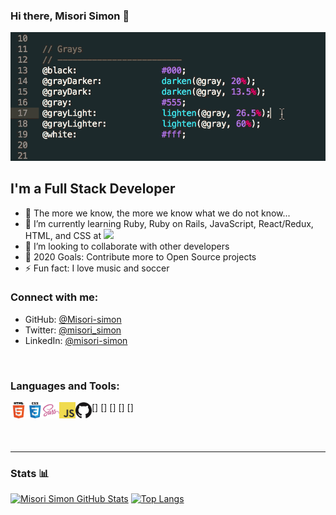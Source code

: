 ### Hi there, Misori Simon 👋

<img src="./assets/images/css.gif" >

## I'm a Full Stack Developer

- 🔭 The more we know,  the more we know what we do not know...
- 🌱 I’m currently learning Ruby, Ruby on Rails, JavaScript, React/Redux, HTML, and CSS at ![](https://img.shields.io/badge/Microverse-blueviolet)
- 👯 I’m looking to collaborate with other developers
- 🥅 2020 Goals: Contribute more to Open Source projects
- ⚡ Fun fact: I love music and  soccer

### Connect with me:

- GitHub: [@Misori-simon](https://github.com/Misori-simon)
- Twitter: [@misori_simon](https://twitter.com/misori_simon)
- LinkedIn: [@misori-simon](https://www.linkedin.com/in/misori-simon-05906219b/)
<br />

### Languages and Tools:

[<img align="left" alt="HTML5" width="26px" src="https://raw.githubusercontent.com/github/explore/80688e429a7d4ef2fca1e82350fe8e3517d3494d/topics/html/html.png" />]
[<img align="left" alt="CSS3" width="26px" src="https://raw.githubusercontent.com/github/explore/80688e429a7d4ef2fca1e82350fe8e3517d3494d/topics/css/css.png" />]
[<img align="left" alt="Sass" width="26px" src="https://raw.githubusercontent.com/github/explore/80688e429a7d4ef2fca1e82350fe8e3517d3494d/topics/sass/sass.png" />]
[<img align="left" alt="JavaScript" width="26px" src="https://raw.githubusercontent.com/github/explore/80688e429a7d4ef2fca1e82350fe8e3517d3494d/topics/javascript/javascript.png" />]
[<img align="left" alt="GitHub" width="26px" src="https://raw.githubusercontent.com/github/explore/78df643247d429f6cc873026c0622819ad797942/topics/github/github.png" />]

<br />
<br />

---
### Stats 📊
[![Misori Simon GitHub Stats](https://github-readme-stats.vercel.app/api?username=misori-simon&count_private=true&show_icons=true&theme=vue-dark&hide_border=true&custom_title=misori-simon's&nbsp;GitHub&nbsp;Stats)](https://github.com/misori-simon/github-readme-stats)
[![Top Langs](https://github-readme-stats.vercel.app/api/top-langs/?username=misori-simon&theme=vue-dark&layout=compact&langs_count=10)](https://github.com/misori-simon/github-readme-stats)
